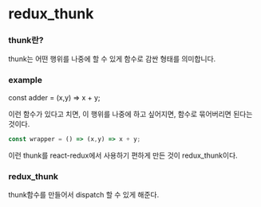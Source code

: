 # redux_thunk

### thunk란?

thunk는 어떤 행위를 나중에 할 수 있게 함수로 감싼 형태를 의미합니다.

### example

const adder = (x,y) => x + y; 

이런 함수가 있다고 치면, 이 행위를 나중에 하고 싶어지면, 함수로 묶어버리면 된다는 것이다.

``` js
const wrapper = () => (x,y) => x + y;
```

이런 thunk를 react-redux에서 사용하기 편하게 만든 것이 redux_thunk이다.



### redux_thunk

thunk함수를 만들어서 dispatch 할 수 있게 해준다.

